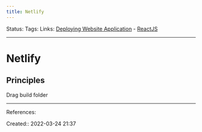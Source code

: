 ```yaml
---
title: Netlify
---
```

Status: 
Tags: 
Links: [Deploying Website Application](None) - [ReactJS](out/reactjs.md)
___

# Netlify
## Principles
Drag build folder
___
References:

Created:: 2022-03-24 21:37
